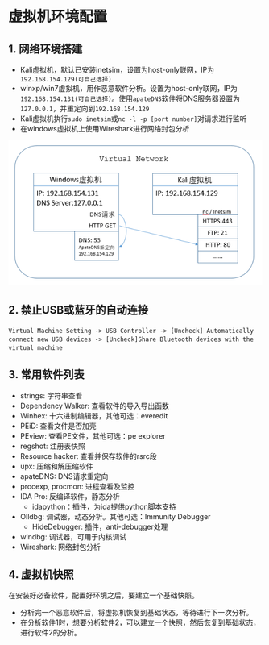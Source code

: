 # 虚拟机环境配置

## 1. 网络环境搭建

   - Kali虚拟机，默认已安装inetsim，设置为host-only联网，IP为`192.168.154.129(可自己选择)`
   - winxp/win7虚拟机，用作恶意软件分析。设置为host-only联网，IP为`192.168.154.131(可自己选择)`。使用`apateDNS`软件将DNS服务器设置为`127.0.0.1`，并重定向到`192.168.154.129`
   - Kali虚拟机执行`sudo inetsim`或`nc -l -p [port number]`对请求进行监听
   - 在windows虚拟机上使用Wireshark进行网络封包分析

   ![VirtualNetwork-setup](./imgs/VirtualNetwork-setup.png)

## 2. 禁止USB或蓝牙的自动连接

   `Virtual Machine Setting -> USB Controller -> [Uncheck] Automatically connect new USB devices -> [Uncheck]Share Bluetooth devices with the virtual machine`

## 3. 常用软件列表

   - strings: 字符串查看
   - Dependency Walker: 查看软件的导入导出函数
   - Winhex: 十六进制编辑器，其他可选：everedit
   - PEiD: 查看文件是否加壳
   - PEview: 查看PE文件，其他可选：pe explorer
   - regshot: 注册表快照
   - Resource hacker: 查看并保存软件的rsrc段
   - upx: 压缩和解压缩软件
   - apateDNS: DNS请求重定向
   - procexp, procmon: 进程查看及监控
   - IDA Pro: 反编译软件，静态分析
     - idapython：插件，为ida提供python脚本支持
   - Olldbg: 调试器，动态分析。其他可选：Immunity Debugger
     - HideDebugger: 插件，anti-debugger处理
   - windbg: 调试器，可用于内核调试
   - Wireshark: 网络封包分析

## 4. 虚拟机快照

   在安装好必备软件，配置好环境之后，要建立一个基础快照。

   - 分析完一个恶意软件后，将虚拟机恢复到基础状态，等待进行下一次分析。
   - 在分析软件1时，想要分析软件2，可以建立一个快照，然后恢复到基础状态，进行软件2的分析。


